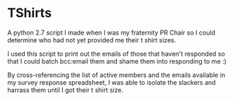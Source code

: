 # TShirts
A python 2.7 script I made when I was my fraternity PR Chair so I could determine who had not yet provided me their t shirt sizes.

I used this script to print out the emails of those that haven't responded so that I could batch bcc:email them and shame them into responding to me :)

By cross-referencing the list of active members and the emails available in my survey response spreadsheet, I was able to isolate the slackers and harrass them until I got their t shirt size.
